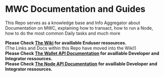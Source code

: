 # MWC Documentation and Guides
This Repo serves as a knowledge base and Info Aggregator about Documentation on MWC, explaining how to transact, how to run a Node, how to do the most common Daily tasks and much more

**Please Check [The Wiki](../../wiki) for availlable Enduser ressources.**<br> (The Links and Docs within this Repo have moved into the Wiki!) <br>
**Please Check [The Wallet API Documentation](https://mwcproject.github.io/grin_wallet_api/trait.OwnerRpc.html) for availlable Developer and Integrator ressources.**<br> 
**Please Check [The Node API Documentation](https://mwcproject.github.io/Node/grin_api/trait.OwnerRpc.html) for availlable Developer and Integrator ressources.**<br> 
